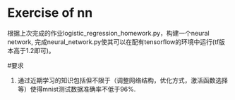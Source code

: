 # Exercise of nn

根据上次完成的作业logistic_regression_homework.py，构建一个neural network, 完成neural_network.py使其可以在配有tensorflow的环境中运行(tf版本高于1.2即可)。

#要求
1. 通过近期学习的知识包括但不限于（调整网络结构，优化方式，激活函数选择等）使得mnist测试数据准确率不低于96%.

